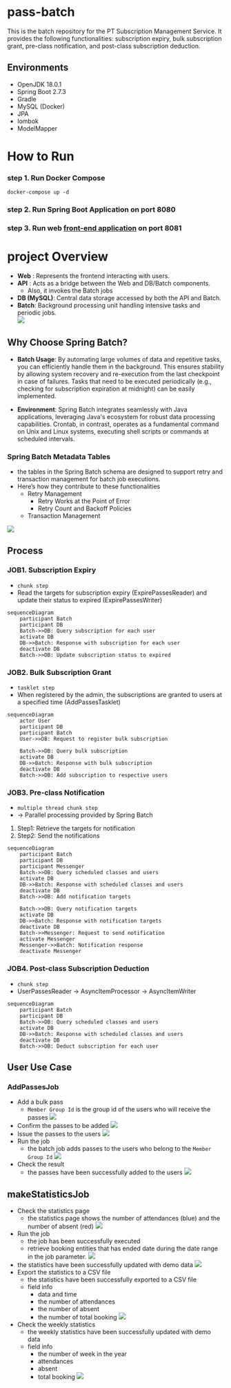 
# pass-batch

This is the batch repository for the PT Subscription Management Service. It provides the following functionalities: subscription expiry, bulk subscription grant, pre-class notification, and post-class subscription deduction.

## Environments
* OpenJDK 18.0.1
* Spring Boot 2.7.3
* Gradle
* MySQL (Docker)
* JPA
* lombok
* ModelMapper


# How to Run
### step 1. Run Docker Compose
```
docker-compose up -d
```
### step 2. Run Spring Boot Application on port 8080

### step 3. Run web [front-end application](https://github.com/KyleKim107/pass-web) on port 8081

# project Overview
 - **Web** : Represents the frontend interacting with users.
- **API** : Acts as a bridge between the Web and DB/Batch components.
  - Also, it invokes the Batch jobs
- **DB (MySQL)**: Central data storage accessed by both the API and Batch.
- **Batch**: Background processing unit handling intensive tasks and periodic jobs.<br>
  ![](Images/project_archi.png)

## Why Choose Spring Batch? 

- **Batch Usage**: By automating large volumes of data and repetitive tasks, you can efficiently handle them in the background. This ensures stability by allowing system recovery and re-execution from the last checkpoint in case of failures. Tasks that need to be executed periodically (e.g., checking for subscription expiration at midnight) can be easily implemented.

- **Environment**: Spring Batch integrates seamlessly with Java applications, leveraging Java's ecosystem for robust data processing capabilities. Crontab, in contrast, operates as a fundamental command on Unix and Linux systems, executing shell scripts or commands at scheduled intervals.

### Spring Batch Metadata Tables
- the tables in the Spring Batch schema are designed to support retry and transaction management for batch job executions. 
- Here’s how they contribute to these functionalities
  - Retry Management
    - Retry Works at the Point of Error
    - Retry Count and Backoff Policies
  - Transaction Management


![](Images/batch_meta_tables.png)


## Process
### JOB1. Subscription Expiry
* `chunk step`
* Read the targets for subscription expiry (ExpirePassesReader) and update their status to expired (ExpirePassesWriter)
```mermaid
sequenceDiagram
    participant Batch
    participant DB
    Batch->>DB: Query subscription for each user
    activate DB
    DB->>Batch: Response with subscription for each user
    deactivate DB
    Batch->>DB: Update subscription status to expired

```

### JOB2. Bulk Subscription Grant
* `tasklet step`
* When registered by the admin, the subscriptions are granted to users at a specified time (AddPassesTasklet)
```mermaid
sequenceDiagram
    actor User
    participant DB
    participant Batch
    User->>DB: Request to register bulk subscription

    Batch->>DB: Query bulk subscription
    activate DB
    DB->>Batch: Response with bulk subscription
    deactivate DB
    Batch->>DB: Add subscription to respective users

```

### JOB3. Pre-class Notification
* `multiple thread chunk step`
* -> Parallel processing provided by Spring Batch
1. Step1: Retrieve the targets for notification
2. Step2: Send the notifications
```mermaid
sequenceDiagram
    participant Batch
    participant DB
    participant Messenger
    Batch->>DB: Query scheduled classes and users
    activate DB
    DB->>Batch: Response with scheduled classes and users
    deactivate DB
    Batch->>DB: Add notification targets
    
    Batch->>DB: Query notification targets
    activate DB
    DB->>Batch: Response with notification targets
    deactivate DB
    Batch->>Messenger: Request to send notification
    activate Messenger
    Messenger->>Batch: Notification response
    deactivate Messenger

```

### JOB4. Post-class Subscription Deduction
* `chunk step`
* UserPassesReader -> AsyncItemProcessor -> AsyncItemWriter
```mermaid
sequenceDiagram
    participant Batch
    participant DB
    Batch->>DB: Query scheduled classes and users
    activate DB
    DB->>Batch: Response with scheduled classes and users
    deactivate DB
    Batch->>DB: Deduct subscription for each user

```
## User Use Case
### AddPassesJob
- Add a bulk pass 
  - `Member Group Id` is the group id of the users who will receive the passes
![](Images/addPassesJob/register_pass.png)
- Confirm the passes to be added
![](Images/addPassesJob/confirm_adding_pass.png)
- Issue the passes to the users
![](Images/addPassesJob/issue_pass.png)
- Run the job
  - the batch job adds passes to the users who belong to the `Member Group Id`
![](Images/addPassesJob/run_job.png)
- Check the result
  - the passes have been successfully added to the users 
![](Images/addPassesJob/user_page.png)

## makeStatisticsJob 
- Check the statistics page
  - the statistics page shows the number of attendances (blue) and the number of absent (red)
![](Images/makeStatisticsJob/stat_page.png)
- Run the job
  - the job has been successfully executed
  - retrieve booking entities that has ended date during the date range in the job parameter.
![](Images/makeStatisticsJob/run.png)
- the statistics have been successfully updated with demo data
![](Images/makeStatisticsJob/after_job_work.png)
- Export the statistics to a CSV file
  - the statistics have been successfully exported to a CSV file
  - field info
    - data and time
    - the number of attendances
    - the number of absent
    - the number of total booking
![](Images/makeStatisticsJob/daily_cvs.png)
- Check the weekly statistics
  - the weekly statistics have been successfully updated with demo data
  - field info
    - the number of week in the year
    - attendances
    - absent
    - total booking
![](Images/makeStatisticsJob/weekly_cvs.png)
